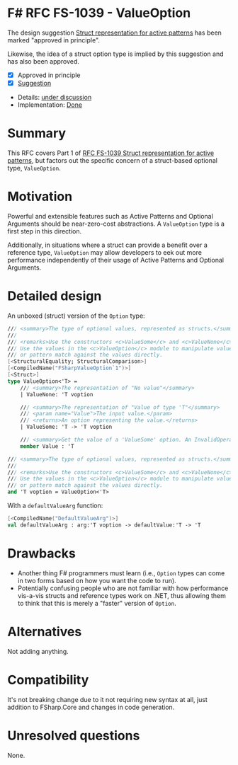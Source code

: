 # F# RFC FS-1039 - ValueOption

The design suggestion [Struct representation for active patterns](https://github.com/fsharp/fslang-suggestions/issues/612) has been marked "approved in principle".

Likewise, the idea of a struct option type is implied by this suggestion and has also been approved.

* [x] Approved in principle
* [x] [Suggestion](https://github.com/fsharp/fslang-suggestions/issues/612)
* Details: [under discussion](https://github.com/fsharp/FSharpLangDesign/issues/230)
* Implementation: [Done](https://github.com/dotnet/fsharp/pull/4837)

# Summary
[summary]: #summary

This RFC covers Part 1 of [RFC FS-1039 Struct representation for active patterns](../FSharp-6.0/FS-1039-struct-representation-for-active-patterns.md), but factors out the specific concern of a struct-based optional type, `ValueOption`.

# Motivation
[motivation]: #motivation

Powerful and extensible features such as Active Patterns and Optional Arguments should be near-zero-cost abstractions. A `ValueOption` type is a first step in this direction.

Additionally, in situations where a struct can provide a benefit over a reference type, `ValueOption` may allow developers to eek out more performance independently of their usage of Active Patterns and Optional Arguments.

# Detailed design
[design]: #detailed-design

An unboxed (struct) version of the `Option` type:

```fsharp
/// <summary>The type of optional values, represented as structs.</summary>
///
/// <remarks>Use the constructors <c>ValueSome</c> and <c>ValueNone</c> to create values of this type.
/// Use the values in the <c>ValueOption</c> module to manipulate values of this type,
/// or pattern match against the values directly.
[<StructuralEquality; StructuralComparison>]
[<CompiledName("FSharpValueOption`1")>]
[<Struct>]
type ValueOption<'T> =
    /// <summary>The representation of "No value"</summary>
    | ValueNone: 'T voption

    /// <summary>The representation of "Value of type 'T"</summary>
    /// <param name="Value">The input value.</param>
    /// <returns>An option representing the value.</returns>
    | ValueSome: 'T -> 'T voption

    /// <summary>Get the value of a 'ValueSome' option. An InvalidOperationException is raised if the option is 'ValueNone'.</summary>
    member Value : 'T

/// <summary>The type of optional values, represented as structs.</summary>
///
/// <remarks>Use the constructors <c>ValueSome</c> and <c>ValueNone</c> to create values of this type.
/// Use the values in the <c>ValueOption</c> module to manipulate values of this type,
/// or pattern match against the values directly.
and 'T voption = ValueOption<'T>
```

With a `defaultValueArg` function:

```fsharp
[<CompiledName("DefaultValueArg")>]
val defaultValueArg : arg:'T voption -> defaultValue:'T -> 'T 
```

# Drawbacks
[drawbacks]: #drawbacks

- Another thing F# programmers must learn (i.e., `Option` types can come in two forms based on how you want the code to run).
- Potentially confusing people who are not familiar with how performance vis-a-vis structs and reference types work on .NET, thus allowing them to think that this is merely a "faster" version of `Option`.

# Alternatives
[alternatives]: #alternatives

Not adding anything.

# Compatibility
[compatibility]: #compatibility

It's not breaking change due to it not requiring new syntax at all, just addition to FSharp.Core and changes in code generation.

# Unresolved questions
[unresolved]: #unresolved-questions

None.